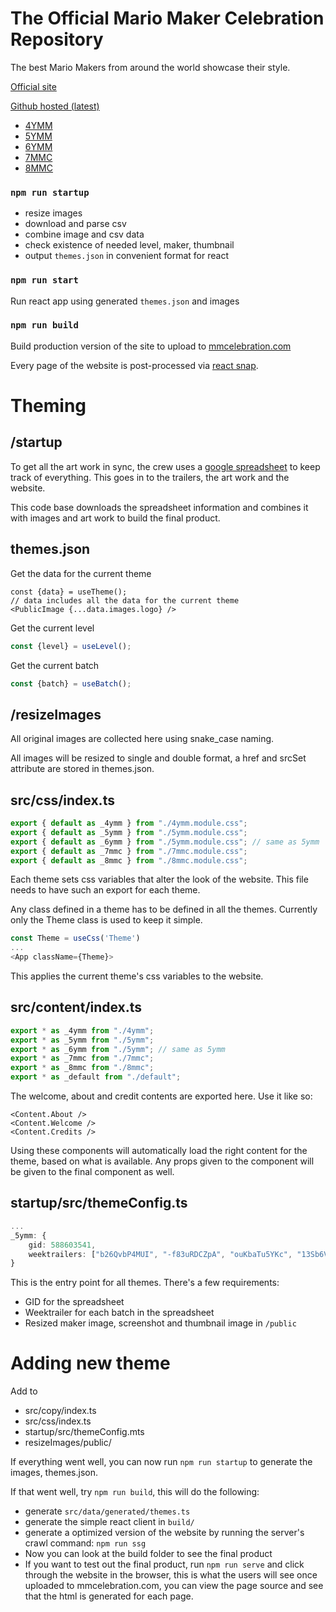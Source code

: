 # The Official Mario Maker Celebration Repository

The best Mario Makers from around the world showcase their style.

[Official site](https://mmcelebration.com)

[Github hosted (latest)](https://nicobrinkkemper.github.io/mmc)

- [4YMM](https://mmcelebration.com/4ymm)
- [5YMM](https://mmcelebration.com/5ymm)
- [6YMM](https://mmcelebration.com/6ymm)
- [7MMC](https://mmcelebration.com/7mmc)
- [8MMC](https://mmcelebration.com/8mmc)


### `npm run startup`
- resize images
- download and parse csv
- combine image and csv data
- check existence of needed level, maker, thumbnail
- output `themes.json` in convenient format for react

### `npm run start`
Run react app using generated `themes.json` and images

### `npm run build`
Build production version of the site to upload to [mmcelebration.com](https://mmcelebration.com)

Every page of the website is post-processed via [react snap](https://github.com/stereobooster/react-snap).


# Theming
## /startup
To get all the art work in sync, the crew uses a [google spreadsheet](https://docs.google.com/spreadsheets/d/e/2PACX-1vROk4rxqS9jPImRfwqL6T6pFHJSBs4Gx3O9JUzabTeDA0aZrr2xccinxeuWhSNJJflByzbE63CAkZj0/pub) to keep track
of everything. This goes in to the trailers, the art work and the website.

This code base downloads the spreadsheet information and combines it with images and art work to build
the final product.

## themes.json

Get the data for the current theme
```tsx
const {data} = useTheme();
// data includes all the data for the current theme
<PublicImage {...data.images.logo} />
```

Get the current level
```ts
const {level} = useLevel();
```

Get the current batch
```ts
const {batch} = useBatch();
```

## /resizeImages
All original images are collected here using snake_case naming.

All images will be resized to single and double format, a href and srcSet attribute are stored in themes.json.

## src/css/index.ts
```ts
export { default as _4ymm } from "./4ymm.module.css";
export { default as _5ymm } from "./5ymm.module.css";
export { default as _6ymm } from "./5ymm.module.css"; // same as 5ymm
export { default as _7mmc } from "./7mmc.module.css";
export { default as _8mmc } from "./8mmc.module.css";
```
Each theme sets css variables that alter the look of the website.
This file needs to have such an export for each theme.

Any class defined in a theme has to be defined in all the themes. Currently only the Theme class is used to keep it simple.

```ts
const Theme = useCss('Theme')
...
<App className={Theme}>
```
This applies the current theme's css variables to the website.

## src/content/index.ts
```ts
export * as _4ymm from "./4ymm";
export * as _5ymm from "./5ymm";
export * as _6ymm from "./5ymm"; // same as 5ymm
export * as _7mmc from "./7mmc";
export * as _8mmc from "./8mmc";
export * as _default from "./default";
```
The welcome, about and credit contents are exported here. Use it like so:
```tsx
<Content.About />
<Content.Welcome />
<Content.Credits />
```
Using these components will automatically load the right content for the theme, based on what is available. Any props given to the component
will be given to the final component as well.

## startup/src/themeConfig.ts
```ts
...
_5ymm: {
    gid: 588603541,
    weektrailers: ["b26QvbP4MUI", "-f83uRDCZpA", "ouKbaTu5YKc", "13Sb6V8ydPM"],
}
```
This is the entry point for all themes. There's a few requirements:
- GID for the spreadsheet
- Weektrailer for each batch in the spreadsheet
- Resized maker image, screenshot and thumbnail image in `/public`


# Adding new theme

Add to 

- src/copy/index.ts
- src/css/index.ts
- startup/src/themeConfig.mts
- resizeImages/public/

If everything went well, you can now run `npm run startup` to generate the images, themes.json.

If that went well, try `npm run build`, this will do the following:
- generate `src/data/generated/themes.ts`
- generate the simple react client in `build/`
- generate a optimized version of the website by running the server's crawl command: `npm run ssg`
- Now you can look at the build folder to see the final product
- If you want to test out the final product, run `npm run serve` and click through the website in the browser, this is what the users will see once uploaded to mmcelebration.com, you can view the page source and see that the html is generated for each page. 
